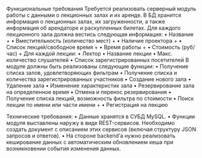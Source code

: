 Функциональные требования
Требуется реализовать серверный модуль работы с данными о лекционных залах и их аренде.
В БД хранится информация о лекционных залах, их загруженности, а также информация об арендаторе и раскупленных билетах. 
Для каждого лекционного зала должна вестись следующая информация:
•	Название +
•	Вместительность (количество мест) + 
•	Наличие проектора +
•	Список лекций/свободное время +
•	Время работы +
•	Стоимость (руб/час) +
Для каждой лекции:
•	Лектор
•	Название лекции
•	Макс. количество слушателей
•	Список зарегистрированных посетителей
В модуле должны быть реализованы следующие функции:
•	Получение списка залов, удовлетворяющих фильтрам
•	Получение списка и количества зарегистрированных участников
•	Создание нового зала
•	Удаление зала
•	Изменение характеристик зала
•	Резервирование зала на определенное время
•	Отмена и перенос резервирования
•	Получение списка лекций, возможность фильтра по стоимости
•	Поиск лекции по имени или части имени + 
•	Регистрация на лекцию
 

Технические требования:
•	Данные хранятся в СУБД MySQL. 
•	Функции модуля выставлены наружу в виде REST-сервисов. Необходимо создать документ с описанием этих сервисов (включая структуру JSON запросов и ответов).
•	На стороне backend’а нужно реализовать кеширование данных с автоматическим обновлением кеша при возникновении события изменения данных.
